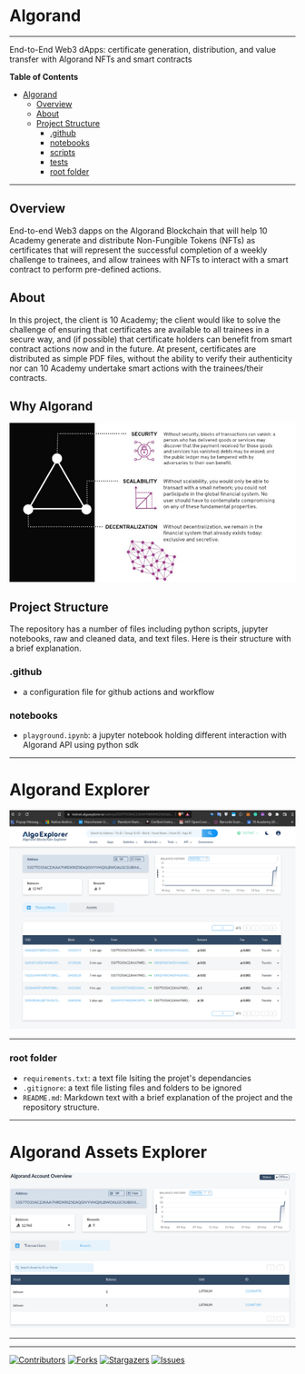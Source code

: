 # Algorand


***

End-to-End Web3 dApps: certificate generation, distribution, and value transfer with Algorand NFTs and smart contracts

**Table of Contents**
- [Algorand](#Algorand)
  - [Overview](#overview)
  - [About](#about)
  - [Project Structure](#project-structure)
    - [.github](#.github)
    - [notebooks](#notebooks)
    - [scripts](#scripts)
    - [tests](#tests)
    - [root folder](#root-folder)

***

## Overview

End-to-end Web3 dapps on the Algorand Blockchain that will help 10 Academy generate and distribute Non-Fungible Tokens (NFTs) as certificates that will represent the successful completion of a weekly challenge to trainees, and allow trainees with NFTs to interact with a smart contract to perform pre-defined actions.  


## About


In this project, the client is 10 Academy; the client would like to solve the challenge of ensuring that certificates are available to all trainees in a secure way, and (if possible) that certificate holders can benefit from smart contract actions now and in the future.  At present, certificates are distributed as simple PDF files, without the ability to verify their authenticity nor can 10 Academy undertake smart actions with the trainees/their contracts.

## Why Algorand

![Alt text](alg.jpeg?raw=true "Why Algorand")


## Project Structure
The repository has a number of files including python scripts, jupyter notebooks, raw and cleaned data, and text files. Here is their structure with a brief explanation.


### .github
- a configuration file for github actions and workflow


### notebooks
- `playground.ipynb`: a jupyter notebook holding different interaction with Algorand API using python sdk


***
# Algorand Explorer
![Alt text](explorer_img_1.png?raw=true "Tech stack")

***

### root folder
- `requirements.txt`: a text file lsiting the projet's dependancies
- `.gitignore`: a text file listing files and folders to be ignored
- `README.md`: Markdown text with a brief explanation of the project and the repository structure.


***
# Algorand Assets Explorer
![Alt text](explorer_img_3.png?raw=true "Tech stack")

***

***

[![Contributors][contributors-shield]][contributors-url]
[![Forks][forks-shield]][forks-url]
[![Stargazers][stars-shield]][stars-url]
[![Issues][issues-shield]][issues-url]


[contributors-shield]: https://img.shields.io/github/contributors/natyrix/algorand.svg?style=for-the-badge
[contributors-url]: https://github.com/natyrix/algorand/graphs/contributors
[forks-shield]: https://img.shields.io/github/forks/natyrix/algorand.svg?style=for-the-badge
[forks-url]: https://github.com/natyrix/algorand/network/members
[stars-shield]: https://img.shields.io/github/stars/natyrix/algorand.svg?style=for-the-badge
[stars-url]: https://github.com/natyrix/algorand/stargazers
[issues-shield]: https://img.shields.io/github/issues/natyrix/algorand.svg?style=for-the-badge
[issues-url]: https://github.com/natyrix/algorand/issues